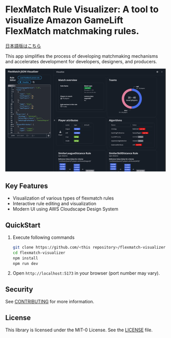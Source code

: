 # FlexMatch Rule Visualizer: A tool to visualize Amazon GameLift FlexMatch matchmaking rules.
[日本語版はこちら](./README-ja.md)

This app simplifies the process of developing matchmaking mechanisms and accelerates development for developers, designers, and producers.

![Screenshot](./assets/screenshot.png "screenshot")


## Key Features

- Visualization of various types of flexmatch rules
- Interactive rule editing and visualization
- Modern UI using AWS Cloudscape Design System

## QuickStart

1. Execute following commands
   ```bash
   git clone https://github.com/<this repository>/flexmatch-visualizer.git
   cd flexmatch-visualizer
   npm install
   npm run dev
   ```

2. Open `http://localhost:5173` in your browser (port number may vary).

## Security
See [CONTRIBUTING](./CONTRIBUTING.md) for more information.

## License
This library is licensed under the MIT-0 License. See the [LICENSE](./LICENSE) file.
